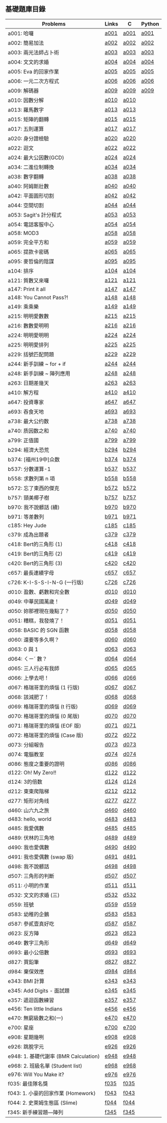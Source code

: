 ## 基礎題庫目錄

|Problems|Links|C|Python|
|-|-|-|-|
|a001: 哈囉|[a001](Contents/a001/a001.md)|[a001](Contents/a001/a001.c)|[a001](Contents/a001/a001.py)|
|a002: 簡易加法|[a002](Contents/a002/a002.md)|[a002](Contents/a002/a002.c)|[a002](Contents/a002/a002.py)|
|a003: 兩光法師占卜術|[a003](Contents/a003/a003.md)|[a003](Contents/a003/a003.c)|[a003](Contents/a003/a003.py)|
|a004: 文文的求婚|[a004](Contents/a004/a004.md)|[a004](Contents/a004/a004.c)|[a004](Contents/a004/a004.py)|
|a005: Eva 的回家作業|[a005](Contents/a005/a005.md)|[a005](Contents/a005/a005.c)|[a005](Contents/a005/a005.py)|
|a006: 一元二次方程式|[a006](Contents/a006/a006.md)|[a006](Contents/a006/a006.c)|[a006](Contents/a006/a006.py)|
|a009: 解碼器|[a009](Contents/a009/a009.md)|[a009](Contents/a009/a009.c)|[a009](Contents/a009/a009.py)|
|a010: 因數分解|[a010](Contents/a010/a010.md)|[a010](Contents/a010/a010.c)||
|a013: 羅馬數字|[a013](Contents/a013/a013.md)|[a013](Contents/a013/a013.c)||
|a015: 矩陣的翻轉|[a015](Contents/a015/a015.md)|[a015](Contents/a015/a015.c)||
|a017: 五則運算|[a017](Contents/a017/a017.md)|[a017](Contents/a017/a017.c)||
|a020: 身分證檢驗|[a020](Contents/a020/a020.md)|[a020](Contents/a020/a020.c)||
|a022: 迴文|[a022](Contents/a022/a022.md)|[a022](Contents/a022/a022.c)||
|a024: 最大公因數(GCD)|[a024](Contents/a024/a024.md)|[a024](Contents/a024/a024.c)||
|a034: 二進位制轉換|[a034](Contents/a034/a034.md)|[a034](Contents/a034/a034.c)||
|a038: 數字翻轉|[a038](Contents/a038/a038.md)|[a038](Contents/a038/a038.c)||
|a040: 阿姆斯壯數|[a040](Contents/a040/a040.md)|[a040](Contents/a040/a040.c)||
|a042: 平面圓形切割|[a042](Contents/a042/a042.md)|[a042](Contents/a042/a042.c)||
|a044: 空間切割|[a044](Contents/a044/a044.md)|[a044](Contents/a044/a044.c)||
|a053: Sagit's 計分程式|[a053](Contents/a053/a053.md)|[a053](Contents/a053/a053.c)||
|a054: 電話客服中心|[a054](Contents/a054/a054.md)|[a054](Contents/a054/a054.c)||
|a058: MOD3|[a058](Contents/a058/a058.md)|[a058](Contents/a058/a058.c)||
|a059: 完全平方和|[a059](Contents/a059/a059.md)|[a059](Contents/a059/a059.c)||
|a065: 提款卡密碼|[a065](Contents/a065/a065.md)|[a065](Contents/a065/a065.c)||
|a095: 麥哲倫的陰謀|[a095](Contents/a095/a095.md)|[a095](Contents/a095/a095.c)||
|a104: 排序|[a104](Contents/a104/a104.md)|[a104](Contents/a104/a104.c)||
|a121: 質數又來囉|[a121](Contents/a121/a121.md)|[a121](Contents/a121/a121.c)||
|a147: Print it all|[a147](Contents/a147/a147.md)|[a147](Contents/a147/a147.c)||
|a148: You Cannot Pass?!|[a148](Contents/a148/a148.md)|[a148](Contents/a148/a148.c)||
|a149: 乘乘樂|[a149](Contents/a149/a149.md)|[a149](Contents/a149/a149.c)||
|a215: 明明愛數數|[a215](Contents/a215/a215.md)|[a215](Contents/a215/a215.c)||
|a216: 數數愛明明|[a216](Contents/a216/a216.md)|[a216](Contents/a216/a216.c)||
|a224: 明明愛明明|[a224](Contents/a224/a224.md)|[a224](Contents/a224/a224.c)||
|a225: 明明愛排列|[a225](Contents/a225/a225.md)|[a225](Contents/a225/a225.c)||
|a229: 括號匹配問題|[a229](Contents/a229/a229.md)|[a229](Contents/a229/a229.c)||
|a244: 新手訓練 ~ for + if|[a244](Contents/a244/a244.md)|[a244](Contents/a244/a244.c)||
|a248: 新手訓練 ~ 陣列應用|[a248](Contents/a248/a248.md)|[a248](Contents/a248/a248.c)||
|a263: 日期差幾天|[a263](Contents/a263/a263.md)|[a263](Contents/a263/a263.c)||
|a410: 解方程|[a410](Contents/a410/a410.md)|[a410](Contents/a410/a410.c)||
|a647: 投資專家|[a647](Contents/a647/a647.md)|[a647](Contents/a647/a647.c)||
|a693: 吞食天地|[a693](Contents/a693/a693.md)|[a693](Contents/a693/a693.c)||
|a738: 最大公约数|[a738](Contents/a738/a738.md)|[a738](Contents/a738/a738.c)||
|a740: 质因数之和|[a740](Contents/a740/a740.md)|[a740](Contents/a740/a740.c)||
|a799: 正值國|[a799](Contents/a799/a799.md)|[a799](Contents/a799/a799.c)||
|b294: 經濟大恐荒|[b294](Contents/b294/b294.md)|[b294](Contents/b294/b294.c)||
|b374: [福州19中]众数|[b374](Contents/b374/b374.md)|[b374](Contents/b374/b374.c)||
|b537: 分數運算-1 |[b537](Contents/b537/b537.md)|[b537](Contents/b537/b537.c)||
|b558: 求數列第 n 項|[b558](Contents/b558/b558.md)|[b558](Contents/b558/b558.c)||
|b572: 忘了東西的傑克|[b572](Contents/b572/b572.md)|[b572](Contents/b572/b572.c)||
|b757: 頸美椰子樹|[b757](Contents/b757/b757.md)|[b757](Contents/b757/b757.c)||
|b970: 我不說髒話 (續)|[b970](Contents/b970/b970.md)|[b970](Contents/b970/b970.c)||
|b971: 等差數列|[b971](Contents/b971/b971.md)|[b971](Contents/b971/b971.c)||
|c185: Hey Jude|[c185](Contents/c185/c185.md)|[c185](Contents/c185/c185.c)||
|c379: 成為出題者|[c379](Contents/c379/c379.md)|[c379](Contents/c379/c379.c)||
|c418: Bert的三角形 (1)|[c418](Contents/c418/c418.md)|[c418](Contents/c418/c418.c)||
|c419: Bert的三角形 (2)|[c419](Contents/c419/c419.md)|[c419](Contents/c419/c419.c)||
|c420: Bert的三角形 (3)|[c420](Contents/c420/c420.md)|[c420](Contents/c420/c420.c)||
|c657: 最長連續字母|[c657](Contents/c657/c657.md)|[c657](Contents/c657/c657.c)||
|c726: K-I-S-S-I-N-G (一行版)|[c726](Contents/c726/c726.md)|[c726](Contents/c726/c726.c)||
|d010: 盈數、虧數和完全數|[d010](Contents/d010/d010.md)|[d010](Contents/d010/d010.c)||
|d049: 中華民國萬歲！|[d049](Contents/d049/d049.md)|[d049](Contents/d049/d049.c)||
|d050: 妳那裡現在幾點了？|[d050](Contents/d050/d050.md)|[d050](Contents/d050/d050.c)||
|d051: 糟糕，我發燒了！|[d051](Contents/d051/d051.md)|[d051](Contents/d051/d051.c)||
|d058: BASIC 的 SGN 函數|[d058](Contents/d058/d058.md)|[d058](Contents/d058/d058.c)||
|d060: 還要等多久啊？|[d060](Contents/d060/d060.md)|[d060](Contents/d060/d060.c)||
|d063: 0 與 1|[d063](Contents/d063/d063.md)|[d063](Contents/d063/d063.c)||
|d064: ㄑㄧˊ 數？|[d064](Contents/d064/d064.md)|[d064](Contents/d064/d064.c)||
|d065: 三人行必有我師|[d065](Contents/d065/d065.md)|[d065](Contents/d065/d065.c)||
|d066: 上學去吧！|[d066](Contents/d066/d066.md)|[d066](Contents/d066/d066.c)||
|d067: 格瑞哥里的煩惱 (1 行版)|[d067](Contents/d067/d067.md)|[d067](Contents/d067/d067.c)||
|d068: 該減肥了！|[d068](Contents/d068/d068.md)|[d068](Contents/d068/d068.c)||
|d069: 格瑞哥里的煩惱 (t 行版)|[d069](Contents/d069/d069.md)|[d069](Contents/d069/d069.c)||
|d070: 格瑞哥里的煩惱 (0 尾版)|[d070](Contents/d070/d070.md)|[d070](Contents/d070/d070.c)||
|d071: 格瑞哥里的煩惱 (EOF 版)|[d071](Contents/d071/d071.md)|[d071](Contents/d071/d071.c)||
|d072: 格瑞哥里的煩惱 (Case 版)|[d072](Contents/d072/d072.md)|[d072](Contents/d072/d072.c)||
|d073: 分組報告|[d073](Contents/d073/d073.md)|[d073](Contents/d073/d073.c)||
|d074: 電腦教室|[d074](Contents/d074/d074.md)|[d074](Contents/d074/d074.c)||
|d086: 態度之重要的證明|[d086](Contents/d086/d086.md)|[d086](Contents/d086/d086.c)||
|d122: Oh! My Zero!!|[d122](Contents/d122/d122.md)|[d122](Contents/d122/d122.c)||
|d124: 3的倍数|[d124](Contents/d124/d124.md)|[d124](Contents/d124/d124.c)||
|d212: 東東爬階梯|[d212](Contents/d212/d212.md)|[d212](Contents/d212/d212.c)||
|d277: 矩形对角线|[d277](Contents/d277/d277.md)|[d277](Contents/d277/d277.c)||
|d460: 山六九之旅|[d460](Contents/d460/d460.md)|[d460](Contents/d460/d460.c)||
|d483: hello, world|[d483](Contents/d483/d483.md)|[d483](Contents/d483/d483.c)||
|d485: 我愛偶數|[d485](Contents/d485/d485.md)|[d485](Contents/d485/d485.c)||
|d489: 伏林的三角地|[d489](Contents/d489/d489.md)|[d489](Contents/d489/d489.c)||
|d490: 我也愛偶數|[d490](Contents/d490/d490.md)|[d490](Contents/d490/d490.c)||
|d491: 我也愛偶數 (swap 版)|[d491](Contents/d491/d491.md)|[d491](Contents/d491/d491.c)||
|d498: 我不說髒話|[d498](Contents/d498/d498.md)|[d498](Contents/d498/d498.c)||
|d507: 三角形的判斷|[d507](Contents/d507/d507.md)|[d507](Contents/d507/d507.c)||
|d511: 小明的作業|[d511](Contents/d511/d511.md)|[d511](Contents/d511/d511.c)||
|d532: 文文的求婚 (三)|[d532](Contents/d532/d532.md)|[d532](Contents/d532/d532.c)||
|d559: 班號|[d559](Contents/d559/d559.md)|[d559](Contents/d559/d559.c)||
|d583: 幼稚的企鵝|[d583](Contents/d583/d583.md)|[d583](Contents/d583/d583.c)||
|d587: 參貳壹真好吃|[d587](Contents/d587/d587.md)|[d587](Contents/d587/d587.c)||
|d623: 反方陣|[d623](Contents/d623/d623.md)|[d623](Contents/d623/d623.c)||
|d649: 數字三角形|[d649](Contents/d649/d649.md)|[d649](Contents/d649/d649.c)||
|d693: 最小公倍數|[d693](Contents/d693/d693.md)|[d693](Contents/d693/d693.c)||
|d827: 買鉛筆|[d827](Contents/d827/d827.md)|[d827](Contents/d827/d827.c)||
|d984: 棄保效應|[d984](Contents/d984/d984.md)|[d984](Contents/d984/d984.c)||
|e343: BMI 計算|[e343](Contents/e343/e343.md)|[e343](Contents/e343/e343.c)||
|e345: Add Digits - 面試題|[e345](Contents/e345/e345.md)|[e345](Contents/e345/e345.c)||
|e357: 遞迴函數練習|[e357](Contents/e357/e357.md)|[e357](Contents/e357/e357.c)||
|e456: Ten little Indians|[e456](Contents/e456/e456.md)|[e456](Contents/e456/e456.c)||
|e470: 無窮級數之和(一)|[e470](Contents/e470/e470.md)|[e470](Contents/e470/e470.c)||
|e700: 星座|[e700](Contents/e700/e700.md)|[e700](Contents/e700/e700.c)||
|e908: 星期幾咧|[e908](Contents/e908/e908.md)|[e908](Contents/e908/e908.c)||
|e926: 跳脫字元|[e926](Contents/e926/e926.md)|[e926](Contents/e926/e926.c)||
|e948: 1. 基礎代謝率 (BMR Calculation)|[e948](Contents/e948/e948.md)|[e948](Contents/e948/e948.c)||
|e968: 2. 班級名單 (Student list)|[e968](Contents/e968/e968.md)|[e968](Contents/e968/e968.c)||
|e976: Will You Make it?|[e976](Contents/e976/e976.md)|[e976](Contents/e976/e976.c)||
|f035: 最佳隊名獎|[f035](Contents/f035/f035.md)|[f035](Contents/f035/f035.c)||
|f043: 1. 小豪的回家作業 (Homework)|[f043](Contents/f043/f043.md)|[f043](Contents/f043/f043.c)||
|f044: 2. 史萊姆生態區 (Slime)|[f044](Contents/f044/f044.md)|[f044](Contents/f044/f044.c)||
|f345: 新手練習題—陣列|[f345](Contents/f345/f345.md)|[f345](Contents/f345/f345.c)||
